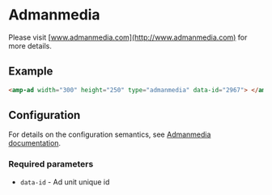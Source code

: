 <!---
Copyright 2017 The AMP HTML Authors. All Rights Reserved.

Licensed under the Apache License, Version 2.0 (the "License");
you may not use this file except in compliance with the License.
You may obtain a copy of the License at

      http://www.apache.org/licenses/LICENSE-2.0

Unless required by applicable law or agreed to in writing, software
distributed under the License is distributed on an "AS-IS" BASIS,
WITHOUT WARRANTIES OR CONDITIONS OF ANY KIND, either express or implied.
See the License for the specific language governing permissions and
limitations under the License.
-->

# Admanmedia

Please visit [www.admanmedia.com](http://www.admanmedia.com) for more details.

## Example

```html
<amp-ad width="300" height="250" type="admanmedia" data-id="2967"> </amp-ad>
```

## Configuration

For details on the configuration semantics, see [Admanmedia documentation](http://www.admanmedia.com).

### Required parameters

-   `data-id` - Ad unit unique id
